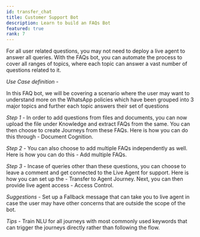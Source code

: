 ```yaml
---
id: transfer_chat
title: Customer Support Bot
description: Learn to build an FAQs Bot
featured: true
rank: 7
---
```


For all user related questions, you may not need to deploy a live agent to answer all queries. With the FAQs bot, you can automate the process to cover all ranges of topics, where each topic can answer a vast number of questions related to it.


*Use Case definition* - 

In this FAQ bot, we will be covering a scenario where the user may want to understand more on the WhatsApp policies which have been grouped into 3 major topics and further each topic answers their set of questions

*Step 1* - In order to add questions from files and documents, you can now upload the file under Knowledge and extract FAQs from the same. You can then choose to create Journeys from these FAQs.
Here is how you can do this through - Document Cognition.

*Step 2* - You can also choose to add multiple FAQs independently as well.
Here is how you can do this - Add multiple FAQs.

*Step 3* - Incase of queries other than these questions, you can choose to leave a comment and get connected to the Live Agent for support.
Here is how you can set up the - Transfer to Agent Journey.
Next, you can then provide live agent access - Access Control.


*Suggestions* - Set up a Fallback message that can take you to live agent in case the user may have other concerns that are outside the scope of the bot.

*Tips* - Train NLU for all journeys with most commonly used keywords that can trigger the journeys directly rather than following the flow.
